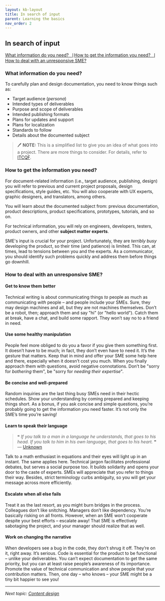 ```yaml
---
layout: kb-layout
title: In search of input
parent: Learning the basics
nav_order: 2
---
```


## In search of input

[What information do you need?⎹](#what-information-do-you-need) [How to get the information you need?⎹](#how-to-get-the-information-you-need) [How to deal with an unresponsive SME?](#how-to-deal-with-an-unresponsive-sme)

### What information do you need?

To carefully plan and design documentation, you need to know things such as:

* Target audience (*persona*)
* Intended types of deliverables
* Purpose and scope of deliverables
* Intended publishing formats
* Plans for updates and support
* Plans for localization
* Standards to follow
* Details about the documented subject

> 🖊️ **NOTE:** This is a simplified list to give you an idea of what goes into a project. There are more things to consider. For details, refer to [ITCQF](https://itcqf.org/materials/).

### How to get the information you need?

For document-related information (i.e., target audience, publishing, design) you will refer to previous and current project proposals, design specifications, style guides, etc. You will also cooperate with UX experts, graphic designers, and translators, among others.  

You will learn about the documented subject from: previous documentation, product descriptions, product specifications, prototypes, tutorials, and so on.  

For technical information, you will rely on engineers, developers, testers, product owners, and other **subject matter experts**.  

SME's input is crucial for your project. Unfortunately, they are *terribly busy* developing the product, so their time (and patience) is limited. This can, at times, lead to tensions between you and the experts. As a communicator, you should identify such problems quickly and address them before things go downhill.  

### How to deal with an unresponsive SME?

#### Get to know them better

Technical writing is about communicating things *to* people as much as communicating *with* people – and people include your SMEs. Sure, they may design machines and all, but they are not machines themselves. Don’t be a robot, then; approach them and say "hi" (or "hello world"). Catch them at break, have a chat, and build some rapport. They won’t say no to a friend in need.

#### Use some healthy manipulation

People feel more obliged to do you a favor if you give them something first. It doesn’t have to be much; in fact, they don’t even have to need it. It’s the gesture that matters. Keep that in mind and offer your SME some help here and there, especially when it doesn’t cost you much. When you finally approach them with questions, avoid negative connotations. Don’t be "sorry for *bothering* them", be "sorry for *needing their expertise*".

#### Be concise and well-prepared

Random inquiries are the last thing busy SMEs need in their hectic schedules. Show your understanding by coming prepared and keeping things short. As a bonus, if you ask concise and simple questions, you’re probably going to get the information you need faster. It’s not only the SME’s time you’re saving!

#### Learn to speak their language

> ❝ *If you talk to a man in a language he understands, that goes to his head. If you talk to him in his own language, that goes to his heart.* ❞  
>— [Unknown](https://scholar.harvard.edu/pierredegalbert/node/632263)

Talk to a math enthusiast in equations and their eyes will light up in an instant. The same applies here. Technical jargon facilitates professional debates, but serves a social purpose too. It builds solidarity and opens your door to the caste of experts. SMEs will appreciate that you refer to things their way. Besides, strict terminology curbs ambiguity, so you will get your message across more efficiently.

#### Escalate when all else fails

Treat it as the last resort, as you might burn bridges in the process. Colleagues don’t like snitching. Managers don’t like dependency. You’re basically risking on all fronts. However, when an SME won’t cooperate despite your best efforts – escalate away! That SME is effectively sabotaging the project, and your manager should realize that as well.

#### Work on changing the narrative

When developers see a bug in the code, they don’t shrug it off. They’re on it, right away. It’s serious. Code is essential for the product to be functional – unlike your deliverables. You can’t expect documentation to get the same priority, but you can at least raise people’s awareness of its importance. Promote the value of technical communication and show people that your contribution matters. Then, one day – who knows – your SME might be a tiny bit happier to see you!  

---

*Next topic: [Content design](../3-content-design/)*